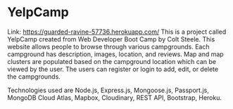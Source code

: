 # YelpCamp
Link: https://guarded-ravine-57736.herokuapp.com/
This is a project called YelpCamp created from Web Developer Boot Camp by Colt Steele. 
This website allows people to browse through various campgrounds. 
Each campground has description, images, location, and reviews. 
Map and map clusters are populated based on the campground location which can be viewed by the user. 
The users can register or login to add, edit, or delete the campgrounds. 

Technologies used are Node.js, Express.js, Mongoose.js, Passport.js, MongoDB Cloud Atlas, Mapbox, Cloudinary, REST API, Bootstrap, Heroku.
